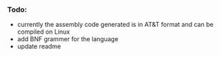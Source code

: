 ### Todo:
- currently the assembly code generated is in AT&T format and can be compiled on Linux
- add BNF grammer for the language
- update readme